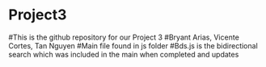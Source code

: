 # Project3
#This is the github repository for our Project 3
#Bryant Arias, Vicente Cortes, Tan Nguyen
#Main file found in js folder
#Bds.js is the bidirectional search which was included in the main when completed and updates
